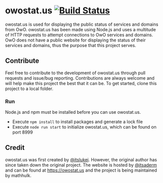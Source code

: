 # owostat.us [![Build Status](https://travis-ci.org/mathhulk/owostat.us.svg?branch=master)](https://travis-ci.org/mathhulk/owostat.us)
owostat.us is used for displaying the public status of services and domains from OwO. owostat.us has been made using Node.js and uses a multitude of HTTP requests to attempt connections to OwO services and domains. OwO does not have a public website for displaying the status of their services and domains, thus the purpose that this project serves.

## Contribute
Feel free to contribute to the development of owostat.us through pull requests and issue/bug reporting. Contributions are always welcome and will help make this project the best that it can be. To get started, clone this project to a local folder.

### Run
Node.js and npm must be installed before you can use owostat.us.
* Execute `npm install` to install packages and generate a lock file
* Execute `node run start` to initialize owostat.us, which can be found on port 8999

## Credit
owostat.us was first created by [@itslukej](https://github.com/itslukej). However, the original author has since taken down the original project. The website is hosted by [@itsaderm](https://github.com/itsaderm) and can be found at https://owostat.us and the project is being maintained by mathhulk.
